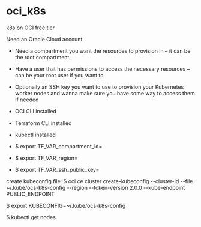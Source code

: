 # oci_k8s
k8s on OCI free tier

Need an Oracle Cloud account
- Need a compartment you want the resources to provision in – it can be the root compartment  

- Have a user that has permissions to access the necessary resources – can be your root user if you want to

- Optionally an SSH key you want to use to provision your Kubernetes worker nodes and wanna make sure you have some way to access them if needed

- OCI CLI installed

- Terraform CLI installed

- kubectl installed



- $ export TF_VAR_compartment_id=<your compartment ocid>
- $ export TF_VAR_region=<your region>
- $ export TF_VAR_ssh_public_key=<your public key>
  
create kubeconfig file:
$ oci ce cluster create-kubeconfig --cluster-id <cluster OCID> --file ~/.kube/ocs-k8s-config --region <region> --token-version 2.0.0 --kube-endpoint PUBLIC_ENDPOINT

$ export KUBECONFIG=~/.kube/ocs-k8s-config

$ kubectl get nodes  
